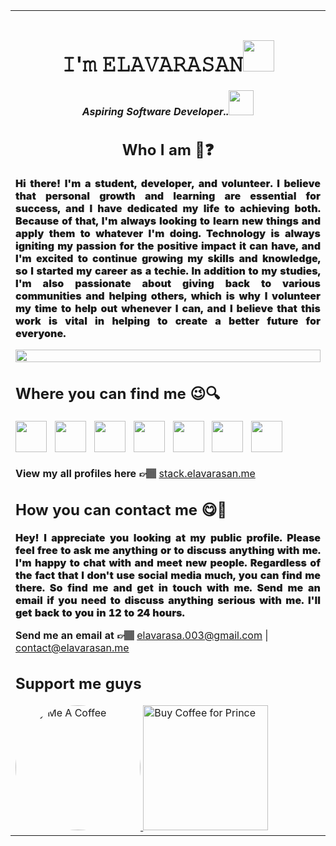 <div align="center">

<table>
<tr>
<td>
<div align="center">

# 𝙸'𝚖 𝙴𝙻𝙰𝚅𝙰𝚁𝙰𝚂𝙰𝙽<img src="https://media.giphy.com/media/12oufCB0MyZ1Go/giphy.gif" width="50">

#### <p align="center"><em>Aspiring Software Developer..</a><img src="https://media.giphy.com/media/WUlplcMpOCEmTGBtBW/giphy.gif" width="40"></em></p>

<h2> Who I am 🤔❓</h2>

  <p style="  text-align: justify; font-weight:900">Hi there! I'm a student, developer, and  volunteer. I believe that personal growth and learning are essential for success, and I have dedicated my life to achieving both. Because of that, I'm always looking to learn new things and apply them to whatever I'm doing. Technology is always igniting my passion for the positive impact it can have, and I'm excited to continue growing my skills and knowledge, so I started my career as a techie. In addition to my studies, I'm also passionate about giving back to various communities and helping others, which is why I volunteer my time to help out whenever I can, and I believe that this work is vital in helping to create a better future for everyone.  
</p>
</div>
</div>
<a href="https://elavarasan.me"><img src="./github-metrics.svg" width="100%">
</a>

<h2>Where you can find me 😉🔍</h2>
    <a href="https://hashnode.com/@elavarasan"><img src="https://ghmd.dileepabandara.dev/widgets/blog/dark/hashnode.png" height=50px weight=50px></img></a> &nbsp
    <a href="https://www.linkedin.com/in/elavarasa003/"><img src="https://ghmd.dileepabandara.dev/widgets/social/dark/linkedin.png" height=50px weight=50px></img></a> &nbsp
    <a href="https://twitter.com/follow_prince_"><img src="https://ghmd.dileepabandara.dev/widgets/social/dark/twitter.png" height=50px weight=50px></img></a> &nbsp
    <a href="https://www.youtube.com/@follow-prince"><img src="https://ghmd.dileepabandara.dev/widgets/social/dark/youtube.png" height=50px weight=50px></img></a> &nbsp
    <a href="https://t.me/follow-prince"><img src="https://ghmd.dileepabandara.dev/widgets/social/dark/telegram.png" height=50px weight=50px></img></a> &nbsp
    <a href="https://www.facebook.com/elavarasa003"><img src="https://ghmd.dileepabandara.dev/widgets/social/dark/facebook.png" height=50px weight=50px></img></a> &nbsp
    <a href="https://instagram.com/follow.prince"><img src="https://ghmd.dileepabandara.dev/widgets/social/dark/instagram.png" height=50px weight=50px></img></a> &nbsp
    </br></br>
    <b>View my all profiles here 👉🏽</b> <a href="https://stack.elavarasan.me"> stack.elavarasan.me</a>
    <h2>How you can contact me 😋📧</h2>
    <p style="text-align: justify; font-weight:900" >Hey! I appreciate you looking at my public profile. Please feel free to ask me anything or to discuss anything with me. I'm happy to chat with and meet new people. Regardless of the fact that I don't use social media much, you can find me there. So find me and get in touch with me. Send me an email if you need to discuss anything serious with me. I'll get back to you in 12 to 24 hours.</p>
    <b>Send me an email at 👉🏽</b> <a href="mailto:elavarasa.003@gmail.com"> elavarasa.003@gmail.com</a> | <a href="mailto:contact@elavarasan.me"> contact@elavarasan.me</a>

## Support me guys
<div>
<a href="https://www.buymeacoffee.com/follow.prince" target="_blank"><img src="https://cdn.buymeacoffee.com/buttons/default-orange.png" alt="Buy Me A Coffee"  width="200" style="border-radius:150px" /> <a href='https://ko-fi.com/follow_prince' target='_blank'><img width="200" src='https://cdn.ko-fi.com/cdn/kofi3.png?v=2' alt='Buy Coffee for Prince' />
</a>
</div>

</td>
</tr>
</table>
</div>